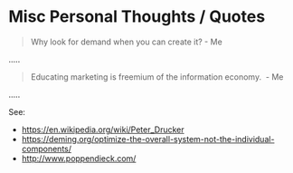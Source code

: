 # Misc Personal Thoughts / Quotes 

> Why look for demand when you can create it? - Me

.....

> Educating marketing is freemium of the information economy.  - Me

.....

See:

*   https://en.wikipedia.org/wiki/Peter_Drucker
*   https://deming.org/optimize-the-overall-system-not-the-individual-components/
*   http://www.poppendieck.com/
